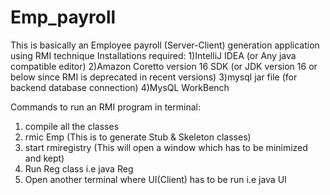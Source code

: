 # Emp_payroll
This is basically an Employee payroll (Server-Client) generation application using RMI technique
Installations required:
1)IntelliJ IDEA (or Any java compatible editor)
2)Amazon Coretto version 16 SDK (or JDK version 16 or below since RMI is deprecated in recent versions)
3)mysql jar file (for backend database connection)
4)MysQL WorkBench

Commands to run an RMI program in terminal:
1) compile all the classes
2) rmic Emp (This is to generate Stub & Skeleton classes)
3) start rmiregistry (This will open a window which has to be minimized and kept)
4) Run Reg class i.e java Reg
5) Open another terminal where UI(Client) has to be run i.e java UI

